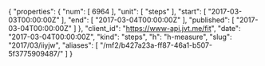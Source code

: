 {
  "properties": {
    "num": [
      6964
    ],
    "unit": [
      "steps"
    ],
    "start": [
      "2017-03-03T00:00:00Z"
    ],
    "end": [
      "2017-03-04T00:00:00Z"
    ],
    "published": [
      "2017-03-04T00:00:00Z"
    ]
  },
  "client_id": "https://www-api.jvt.me/fit",
  "date": "2017-03-04T00:00:00Z",
  "kind": "steps",
  "h": "h-measure",
  "slug": "2017/03/iiyjw",
  "aliases": [
    "/mf2/b427a23a-ff87-46a1-b507-5f3775909487/"
  ]
}

